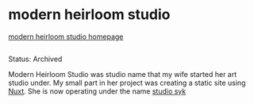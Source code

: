 # modern heirloom studio

[modern heirloom studio homepage](media/modern-heirloom-studio.png)

```scala mdoc:percentages:modern-heirloom-studio
```

Status: Archived

Modern Heirloom Studio was studio name that my wife started her art studio
under. My small part in her project was creating a static site using
[Nuxt](https://nuxtjs.org). She is now operating under the name
[studio syk](studio-syk.html)

```scala mdoc:tags:modern-heirloom-studio
```
